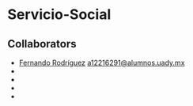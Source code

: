 # Servicio-Social
<h2>Collaborators</h2>
<ul>
  <li>
    <div>
      <a href="#">Fernando Rodríguez</a>
      <a href="mailto:a12216291@alumnos.uady.mx">a12216291@alumnos.uady.mx</a>
    </div>
  </li>
  <li></li>
  <li></li>
  <li></li>
  <li></li>
</ul>
